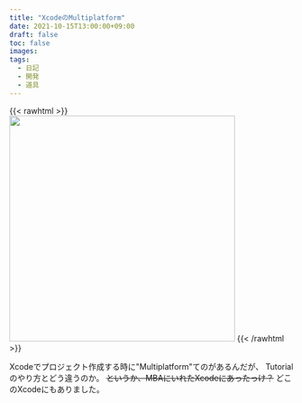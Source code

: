 ```yaml
---
title: "XcodeのMultiplatform"
date: 2021-10-15T13:00:00+09:00
draft: false
toc: false
images:
tags:
  - 日記
  - 開発
  - 道具
---
```


{{< rawhtml >}}
<img src="https://i.imgur.com/c3HSxwS.png" width="400" />
{{< /rawhtml >}}

Xcodeでプロジェクト作成する時に"Multiplatform"てのがあるんだが、
Tutorialのやり方とどう違うのか。
~~というか、MBAにいれたXcodeにあったっけ？~~ どこのXcodeにもありました。
